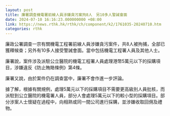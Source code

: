 ```yaml
---
layout: post
title: 廉署調查機電署前線人員涉嫌貪污案拘8人　另10多人警誡會面
date: 2024-07-10 16:16:23.000000000 +08:00
link: https://news.rthk.hk/rthk/ch/component/k2/1761035-20240710.htm
categories: rthk
---
```


廉政公署調查一宗有關機電工程署前線人員涉嫌貪污案件，共8人被拘捕，全部已獲釋候查；另外有10多人接受警誡會面。當中包括機電工程署人員及其他人士。

廉署說，案件涉及派駐公立醫院的機電工程署人員處理港幣5萬元以下的採購項目，涉嫌違反《防止賄賂條例》第4條。

廉署又說，由於案件仍在調查當中，廉署不會作進一步評論。

據了解，根據有關規例，處理5萬元以下的採購項目不需要更高級別人員批核，而派駐到公立醫院的機電署人員，部分人會處理5萬元以下的較小型的採購項目。部分涉案人士懷疑在過程中，向相熟或同一間公司進行採購，並涉嫌收取回佣及禮物。

